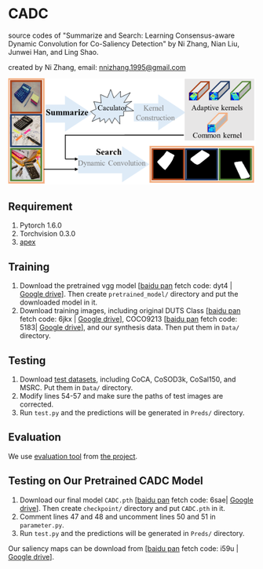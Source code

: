 # CADC

source codes of "Summarize and Search: Learning Consensus-aware Dynamic Convolution for Co-Saliency Detection" by Ni Zhang, Nian Liu, Junwei Han, and Ling Shao.

created by Ni Zhang, email: nnizhang.1995@gmail.com

![avatar](https://github.com/nnizhang/CADC/blob/main/Figure.png)

## Requirement
1. Pytorch 1.6.0
2. Torchvision 0.3.0
3. [apex](https://github.com/NVIDIA/apex)


## Training
1. Download the pretrained vgg model [[baidu pan](https://pan.baidu.com/s/19cik8v7Ix5YOo7sdEosp9A) fetch code: dyt4 | [Google drive](https://drive.google.com/drive/folders/1ZKK7Le5veXJVD3DZ8OdrO9CdqL2QOFAl?usp=sharing)]. Then create `pretrained_model/` directory and put the downloaded model in it.
2. Download training images, including original DUTS Class [[baidu pan](https://pan.baidu.com/s/1MG_aJ-Q_7xpxAOkxM8obrA) fetch code: 6jkx | [Google drive](https://drive.google.com/file/d/1XCeHbuuhy17Q8q6oT-uIWHDIZyGy7cFk/view?usp=sharing)], COCO9213 [[baidu pan](https://pan.baidu.com/s/1wOxdP6EQEqMwjg3_v1z2-A) fetch code: 5183| [Google drive](https://drive.google.com/file/d/1fOfSX_CtWizDapB0OeTJxAydL2yDOP5H/view?usp=sharing)], and our synthesis data. Then put them in `Data/` directory.

## Testing 
1. Download [test datasets](http://dpfan.net/CoSOD3K/), including CoCA, CoSOD3k, CoSal150, and MSRC. Put them in `Data/` directory.
2. Modify lines 54-57 and make sure the paths of test images are corrected.
3. Run `test.py` and the predictions will be generated in `Preds/` directory.

## Evaluation
We use [evaluation tool](http://dpfan.net/wp-content/uploads/CoSalBenchmark-EvaluationTools.zip) from [the project](http://dpfan.net/CoSOD3K/).

## Testing on Our Pretrained CADC Model
1. Download our final model `CADC.pth` [[baidu pan](https://pan.baidu.com/s/11A0zw3rW2N_JXbZ4xlL6eQ) fetch code: 6sae| [Google drive](https://drive.google.com/file/d/18eCfpfIIWveFuQM60lsyhN1J6I4gLbyY/view?usp=sharing)]. Then create `checkpoint/` directory and put `CADC.pth` in it.
2. Comment lines 47 and 48 and uncomment lines 50 and 51 in `parameter.py`. 
3. Run `test.py` and the predictions will be generated in `Preds/` directory.

Our saliency maps can be download from [[baidu pan](https://pan.baidu.com/s/1bkCrqsOzNAgH-VSM0p7fMA) fetch code: i59u | [Google drive](https://drive.google.com/file/d/1LBBQOBeasn6O2caccs5t1e26ilv-d62h/view?usp=sharing)].




